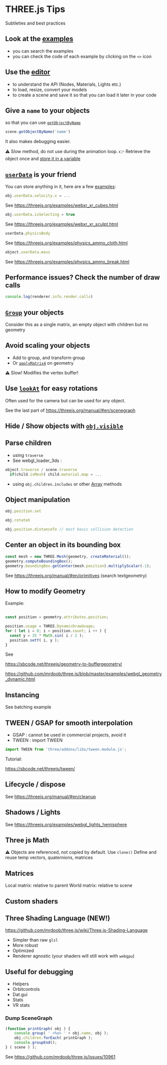 # THREE.js Tips
Subtleties and best practices

## Look at the [examples](threejs.org/examples)

- you can search the examples
- you can check the code of each example by clicking on the `<>` icon

## Use the [editor](threejs.org/editor)

- to understand the API (Nodes, Materials, Lights etc.)
- to load, resize, convert your models
- to create a scene and save it so that you can load it later in your code

## Give a `name` to your objects 

so that you can use [`getObjectByName`](https://threejs.org/docs/#api/en/core/Object3D.getObjectByName)

```js
scene.getObjectByName('name')
```

It also makes debugging easier.

:warning: Slow method, do not use during the animation loop.
:point_right: Retrieve the object once and [store it in a variable](https://discourse.threejs.org/t/effeciency-of-getobjectbyname-getobjectid/55014/2)

## [`userData`](https://threejs.org/docs/#api/en/core/Object3D.userData) is your friend

You can store anything in it, here are a few [examples](https://github.com/mrdoob/three.js/search?utf8=%E2%9C%93&q=userdata): 

```js
obj.userData.velocity.x = ...
```
See https://threejs.org/examples/webxr_xr_cubes.html

```js
obj.userData.isSelecting = true
```
See https://threejs.org/examples/webxr_xr_sculpt.html

```js
userData.physicsBody
```
See https://threejs.org/examples/physics_ammo_cloth.html

```js
object.userData.mass
```
See https://threejs.org/examples/physics_ammo_break.html

## Performance issues? Check the number of draw calls

```js
console.log(renderer.info.render.calls) 
```

## [`Group`](https://threejs.org/docs/index.html?q=group#api/en/objects/Group) your objects

Consider this as a single matrix, an empty object with children but no geometry 

## Avoid scaling your objects

- Add to group, and transform group
- Or [`applyMatrix4`](https://threejs.org/docs/#api/en/core/Object3D.applyMatrix4) on geometry

:warning: Slow! Modifies the vertex buffer!

## Use [`lookAt`](https://threejs.org/docs/index.html#api/en/core/Object3D.lookAt) for easy rotations

Often used for the camera but can be used for any object.

See the last part of https://threejs.org/manual/#en/scenegraph

## Hide / Show objects with [`obj.visible`](https://threejs.org/docs/index.html#api/en/core/Object3D.visible)

## Parse children

- using `traverse`
- See webgl_loader_3ds :

```js
object.traverse / scene.traverse 
  if(child.isMesh) child.material.map = ...
```

- using `obj.children.includes`
or other [Array](https://developer.mozilla.org/fr/docs/Web/JavaScript/Reference/Global_Objects/Array/) methods


## Object manipulation

```js
obj.position.set

obj.rotateX

obj.position.distanceTo // most basic collision detection
```

## Center an object in its bounding box

```js
const mesh = new THREE.Mesh(geometry, createMaterial());
geometry.computeBoundingBox();
geometry.boundingBox.getCenter(mesh.position).multiplyScalar(-1);
```

See https://threejs.org/manual/#en/primitives
(search textgeometry)

## How to modify Geometry

Example: 

```js
 
const position = geometry.attributes.position;

position.usage = THREE.DynamicDrawUsage;
for ( let i = 0; i < position.count; i ++ ) {
  const y = 35 * Math.sin( i / 2 );
  position.setY( i, y );
}
```

See 

https://sbcode.net/threejs/geometry-to-buffergeometry/

https://github.com/mrdoob/three.js/blob/master/examples/webgl_geometry_dynamic.html


## Instancing

See batching example

## TWEEN / GSAP for smooth interpolation

- GSAP : cannot be used in commercial projects, avoid it
- TWEEN : import TWEEN

```js
import TWEEN from 'three/addons/libs/tween.module.js';
```


Tutorial:

https://sbcode.net/threejs/tween/



## Lifecycle / dispose

See https://threejs.org/manual/#en/cleanup

## Shadows / Lights

See https://threejs.org/examples/webgl_lights_hemisphere
 
## Three js Math

:warning: Objects are referenced, not copied by default.
Use `clone()`
Define and reuse temp vectors, quaternions, matrices
     

## Matrices

Local matrix: relative to parent
World matrix: relative to scene
       
## Custom shaders

## Three Shading Language (NEW!)

https://github.com/mrdoob/three.js/wiki/Three.js-Shading-Language

- Simpler than raw `glsl`
- More robust
- Optimized
- Renderer agnostic (your shaders will still work with `webgpu`)

## Useful for debugging

- Helpers
- Orbitcontrols
- Dat.gui
- Stats
- VR stats

### Dump SceneGraph

```js
(function printGraph( obj ) {
    console.group( ' <%o> ' + obj.name, obj );
    obj.children.forEach( printGraph );    
    console.groupEnd();
} ( scene ) );
```

See https://github.com/mrdoob/three.js/issues/10961



